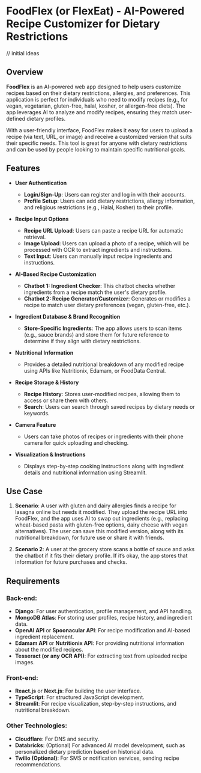 # FoodFlex (or FlexEat) - AI-Powered Recipe Customizer for Dietary Restrictions

// initial ideas
## Overview

**FoodFlex** is an AI-powered web app designed to help users customize recipes based on their dietary restrictions, allergies, and preferences. This application is perfect for individuals who need to modify recipes (e.g., for vegan, vegetarian, gluten-free, halal, kosher, or allergen-free diets). The app leverages AI to analyze and modify recipes, ensuring they match user-defined dietary profiles.

With a user-friendly interface, FoodFlex makes it easy for users to upload a recipe (via text, URL, or image) and receive a customized version that suits their specific needs. This tool is great for anyone with dietary restrictions and can be used by people looking to maintain specific nutritional goals.

## Features

- **User Authentication**
  - **Login/Sign-Up**: Users can register and log in with their accounts.
  - **Profile Setup**: Users can add dietary restrictions, allergy information, and religious restrictions (e.g., Halal, Kosher) to their profile.
  
- **Recipe Input Options**
  - **Recipe URL Upload**: Users can paste a recipe URL for automatic retrieval.
  - **Image Upload**: Users can upload a photo of a recipe, which will be processed with OCR to extract ingredients and instructions.
  - **Text Input**: Users can manually input recipe ingredients and instructions.

- **AI-Based Recipe Customization**
  - **Chatbot 1: Ingredient Checker**: This chatbot checks whether ingredients from a recipe match the user's dietary profile.
  - **Chatbot 2: Recipe Generator/Customizer**: Generates or modifies a recipe to match user dietary preferences (vegan, gluten-free, etc.).
  
- **Ingredient Database & Brand Recognition**
  - **Store-Specific Ingredients**: The app allows users to scan items (e.g., sauce brands) and store them for future reference to determine if they align with dietary restrictions.
  
- **Nutritional Information**
  - Provides a detailed nutritional breakdown of any modified recipe using APIs like Nutritionix, Edamam, or FoodData Central.

- **Recipe Storage & History**
  - **Recipe History**: Stores user-modified recipes, allowing them to access or share them with others.
  - **Search**: Users can search through saved recipes by dietary needs or keywords.

- **Camera Feature**
  - Users can take photos of recipes or ingredients with their phone camera for quick uploading and checking.

- **Visualization & Instructions**
  - Displays step-by-step cooking instructions along with ingredient details and nutritional information using Streamlit.

## Use Case

1. **Scenario**: A user with gluten and dairy allergies finds a recipe for lasagna online but needs it modified. They upload the recipe URL into FoodFlex, and the app uses AI to swap out ingredients (e.g., replacing wheat-based pasta with gluten-free options, dairy cheese with vegan alternatives). The user can save this modified version, along with its nutritional breakdown, for future use or share it with friends.

2. **Scenario 2**: A user at the grocery store scans a bottle of sauce and asks the chatbot if it fits their dietary profile. If it’s okay, the app stores that information for future purchases and checks.

## Requirements

### Back-end:
- **Django**: For user authentication, profile management, and API handling.
- **MongoDB Atlas**: For storing user profiles, recipe history, and ingredient data.
- **OpenAI API** or **Spoonacular API**: For recipe modification and AI-based ingredient replacement.
- **Edamam API** or **Nutritionix API**: For providing nutritional information about the modified recipes.
- **Tesseract (or any OCR API)**: For extracting text from uploaded recipe images.

### Front-end:
- **React.js** or **Next.js**: For building the user interface.
- **TypeScript**: For structured JavaScript development.
- **Streamlit**: For recipe visualization, step-by-step instructions, and nutritional breakdown.

### Other Technologies:
- **Cloudflare**: For DNS and security.
- **Databricks**: (Optional) For advanced AI model development, such as personalized dietary prediction based on historical data.
- **Twilio (Optional)**: For SMS or notification services, sending recipe recommendations.
